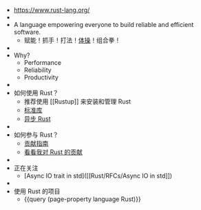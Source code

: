 - https://www.rust-lang.org/
-
- A language empowering everyone to build reliable and efficient software.
	- 赋能！抓手！打法！[体操](https://github.com/skyzh/type-exercise-in-rust)！组合拳！
-
- Why?
	- Performance
	- Reliability
	- Productivity
-
- 如何使用 Rust？
	- 推荐使用 [[Rustup]] 来安装和管理 Rust
	- [标准库]([[Rust/std]])
	- [异步 Rust]([[Rust/Async]])
-
- 如何参与 Rust？
	- [贡献指南]([[Rust/Contribute]])
	- [看看我对 Rust 的贡献](https://github.com/rust-lang/rust/commits?author=Xuanwo)
-
- 正在关注
	- [Async IO trait in std]([[Rust/RFCs/Async IO in std]])
-
- 使用 Rust 的项目
	- {{query (page-property language Rust)}}